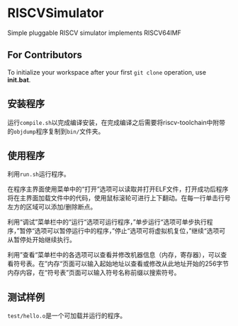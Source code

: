 # RISCVSimulator

Simple pluggable RISCV simulator implements RISCV64IMF

## For Contributors

To initialize your workspace after your first `git clone` operation, use __init.bat__.

## 安装程序

运行`compile.sh`以完成编译安装，在完成编译之后需要将riscv-toolchain中附带的`objdump`程序复制到`bin/`文件夹。

## 使用程序

利用`run.sh`运行程序。

在程序主界面使用菜单中的“打开”选项可以读取并打开ELF文件，打开成功后程序将在主界面加载文件中的代码，使用鼠标滚轮可进行上下翻动。在每一行单击行号左方的区域可以添加/删除断点。

利用“调试”菜单栏中的“运行“选项可运行程序，”单步运行“选项可单步执行程序，”暂停“选项可以暂停运行中的程序，”停止“选项可将虚拟机复位，”继续“选项可从暂停处开始继续执行。

利用”查看“菜单栏中的各选项可以查看并修改机器信息（内存，寄存器），可以查看符号表。在”内存“页面可以输入起始地址以查看或修改从此地址开始的256字节内存内容，在“符号表”页面可以输入符号名称前缀以搜索符号。

## 测试样例

`test/hello.o`是一个可加载并运行的程序。
